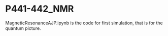 # P441-442_NMR

MagneticResonanceAJP.ipynb is the code for first simulation, that is for the quantum picture.

